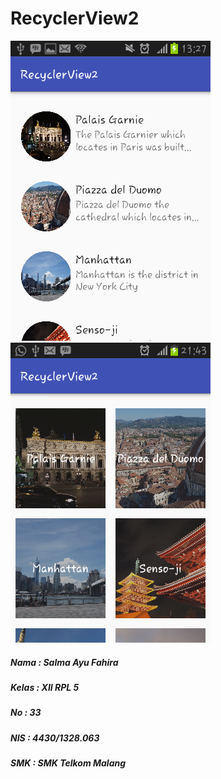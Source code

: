 # RecyclerView2

![GitHub SC1](https://github.com/salmaayuf/RecyclerView2/blob/master/RecyclerView2_SalmaAyu_1.png)
![GitHub SC2](https://github.com/salmaayuf/RecyclerView2/blob/master/RecyclerView2_SalmaAyu_2.png)

##### Nama  : Salma Ayu Fahira
##### Kelas : XII RPL 5
##### No    : 33
##### NIS   : 4430/1328.063
##### SMK   : SMK Telkom Malang

